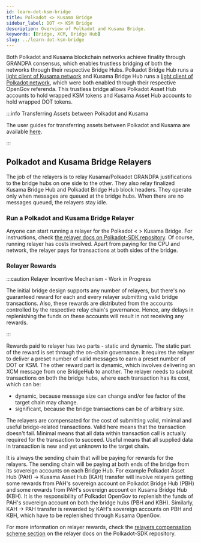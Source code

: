```yaml
---
id: learn-dot-ksm-bridge
title: Polkadot <> Kusama Bridge
sidebar_label: DOT <> KSM Bridge
description: Overview of Polkadot and Kusama Bridge.
keywords: [Bridge, XCM, Bridge Hub]
slug: ../learn-dot-ksm-bridge
---
```


Both Polkadot and Kusama blockchain networks achieve finality through GRANDPA consensus, which
enables trustless bridging of both the networks through their respective Bridge Hubs. Polkadot
Bridge Hub runs a [light client of Kusama network](https://polkadot.polkassembly.io/referenda/545)
and Kusama Bridge Hub runs a
[light client of Polkadot network](https://kusama.polkassembly.io/referenda/354), which were both
enabled through their respective OpenGov referenda. This trustless bridge allows Polkadot Asset Hub
accounts to hold wrapped KSM tokens and Kusama Asset Hub accounts to hold wrapped DOT tokens.

:::info Transferring Assets between Polkadot and Kusama

The user guides for transferring assets between Polkadot and Kusama are available
[here](./learn-guides-DOT-KSM-bridge.md).

:::

## Polkadot and Kusama Bridge Relayers

The job of the relayers is to relay Kusama/Polkadot GRANDPA justifications to the bridge hubs on one
side to the other. They also relay finalized Kusama Bridge Hub and Polkadot Bridge Hub block
headers. They operate only when messages are queued at the bridge hubs. When there are no messages
queued, the relayers stay idle.

### Run a Polkadot and Kusama Bridge Relayer

Anyone can start running a relayer for the Polkadot < > Kusama Bridge. For instructions, check
[the relayer docs on Polkadot-SDK repository](https://github.com/paritytech/polkadot-sdk/blob/master/bridges/docs/running-relayer.md).
Of course, running relayer has costs involved. Apart from paying for the CPU and network, the
relayer pays for transactions at both sides of the bridge.

### Relayer Rewards

:::caution Relayer Incentive Mechanism - Work in Progress

The initial bridge design supports any number of relayers, but there's no guaranteed reward for each
and every relayer submitting valid bridge transactions. Also, these rewards are distributed from the
accounts controlled by the respective relay chain's governance. Hence, any delays in replenishing
the funds on these accounts will result in not receiving any rewards.

:::

Rewards paid to relayer has two parts - static and dynamic. The static part of the reward is set
through the on-chain governance. It requires the relayer to deliver a preset number of valid
messages to earn a preset number of DOT or KSM. The other reward part is dynamic, which involves
delivering an XCM message from one BridgeHub to another. The relayer needs to submit transactions on
both the bridge hubs, where each transaction has its cost, which can be:

- dynamic, because message size can change and/or fee factor of the target chain may change.
- significant, because the bridge transactions can be of arbitrary size.

The relayers are compensated for the cost of submitting valid, minimal and useful bridge-related
transactions. Valid here means that the transaction doesn't fail. Minimal means that all data within
transaction call is actually required for the transaction to succeed. Useful means that all supplied
data in transaction is new and yet unknown to the target chain.

It is always the sending chain that will be paying for rewards for the relayers. The sending chain
will be paying at both ends of the bridge from its sovereign accounts on each Bridge Hub. For
example Polkadot Asset Hub (PAH) → Kusama Asset Hub (KAH) transfer will involve relayers getting
some rewards from PAH's sovereign account on Polkadot Bridge Hub (PBH) and some rewards from PAH's
sovereign account on Kusama Bridge Hub (KBH). It is the responsibility of Polkadot OpenGov to
replenish the funds of PAH's sovereign account on both the bridge hubs (PBH and KBH). Similarly, KAH
→ PAH transfer is rewarded by KAH's sovereign accounts on PBH and KBH, which have to be replenished
through Kusama OpenGov.

For more information on relayer rewards, check the
[relayers compensation scheme section](https://github.com/paritytech/polkadot-sdk/blob/master/bridges/docs/running-relayer.md#a-brief-introduction-into-relayers-and-our-compensations-scheme)
on the relayer docs on the Polkadot-SDK repository.
